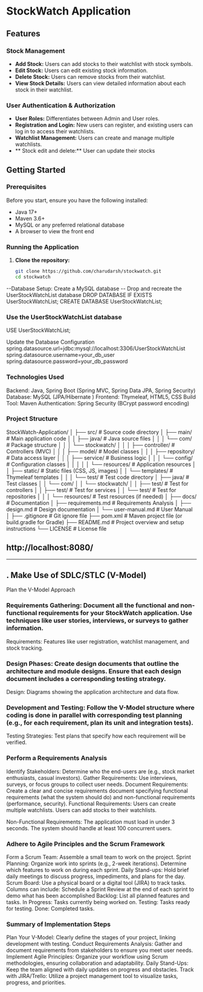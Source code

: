 # StockWatch Application

## Features

### Stock Management
- **Add Stock:** Users can add stocks to their watchlist with stock symbols.
- **Edit Stock:** Users can edit existing stock information.
- **Delete Stock:** Users can remove stocks from their watchlist.
- **View Stock Details:** Users can view detailed information about each stock in their watchlist.
### User Authentication & Authorization
- **User Roles:** Differentiates between Admin and User roles.
- **Registration and Login:** New users can register, and existing users can log in to access their watchlists.
- **Watchlist Management:** Users can create and manage multiple watchlists.
- ** Stock edit and delete:** User can update their stocks

## Getting Started

### Prerequisites
Before you start, ensure you have the following installed:

- Java 17+
- Maven 3.6+
- MySQL or any preferred relational database
- A browser to view the front end

### Running the Application

1. **Clone the repository:**

   ```bash
   git clone https://github.com/charudarsh/stockwatch.git
   cd stockwatch
--Database Setup: Create a MySQL database
-- Drop and recreate the UserStockWatchList database
DROP DATABASE IF EXISTS UserStockWatchList;
CREATE DATABASE UserStockWatchList;

### Use the UserStockWatchList database
USE UserStockWatchList;


Update the Database Configuration
spring.datasource.url=jdbc:mysql://localhost:3306/UserStockWatchList
spring.datasource.username=your_db_user
spring.datasource.password=your_db_password


### Technologies Used
Backend: Java, Spring Boot (Spring MVC, Spring Data JPA, Spring Security)
Database: MySQL (JPA/Hibernate )
Frontend: Thymeleaf, HTML5, CSS
Build Tool: Maven
Authentication: Spring Security (BCrypt password encoding)

### Project Structure
StockWatch-Application/
│
├── src/                         # Source code directory
│   ├── main/                    # Main application code
│   │   ├── java/                # Java source files
│   │   │   └── com/             # Package structure
│   │   │       └── stockwatch/
│   │   │           ├── controller/     # Controllers (MVC)
│   │   │           ├── model/          # Model classes
│   │   │           ├── repository/      # Data access layer
│   │   │           ├── service/         # Business logic
│   │   │           └── config/          # Configuration classes
│   │   │
│   │   └── resources/           # Application resources
│   │       ├── static/          # Static files (CSS, JS, images)
│   │       └── templates/       # Thymeleaf templates
│   │
│   └── test/                   # Test code directory
│       ├── java/               # Test classes
│       │   └── com/
│       │       └── stockwatch/
│       │           ├── test/    # Test for controllers
│       │           ├── test/       # Test for services
│       │           └── test/     # Test for repositories
│       │
│       └── resources/          # Test resources (if needed)
│
├── docs/                       # Documentation
│   ├── requirements.md         # Requirements Analysis
│   ├── design.md               # Design documentation
│   └── user-manual.md          # User Manual
│
├── .gitignore                  # Git ignore file
├── pom.xml                     # Maven project file (or build.gradle for Gradle)
├── README.md                   # Project overview and setup instructions
└── LICENSE                     # License file

## http://localhost:8080/

********************************************
## . Make Use of SDLC/STLC (V-Model)
Plan the V-Model Approach
### Requirements Gathering: Document all the functional and non-functional requirements for your StockWatch application. Use techniques like user stories, interviews, or surveys to gather information.
Requirements: Features like user registration, watchlist management, and stock tracking.

### Design Phases: Create design documents that outline the architecture and module designs. Ensure that each design document includes a corresponding testing strategy.
Design: Diagrams showing the application architecture and data flow.

### Development and Testing: Follow the V-Model structure where coding is done in parallel with corresponding test planning (e.g., for each requirement, plan its unit and integration tests).
Testing Strategies: Test plans that specify how each requirement will be verified.

### Perform a Requirements Analysis
Identify Stakeholders: Determine who the end-users are (e.g., stock market enthusiasts, casual investors).
Gather Requirements: Use interviews, surveys, or focus groups to collect user needs.
Document Requirements: Create a clear and concise requirements document specifying functional requirements (what the system should do) and non-functional requirements (performance, security).
Functional Requirements:
Users can create multiple watchlists.
Users can add stocks to their watchlists.

Non-Functional Requirements:
The application must load in under 3 seconds.
The system should handle at least 100 concurrent users.

### Adhere to Agile Principles and the Scrum Framework
Form a Scrum Team: Assemble a small team to work on the project.
Sprint Planning: Organize work into sprints (e.g., 2-week iterations). Determine which features to work on during each sprint.
Daily Stand-ups: Hold brief daily meetings to discuss progress, impediments, and plans for the day.
Scrum Board: Use a physical board or a digital tool (JIRA) to track tasks. Columns can include:
Schedule a Sprint Review at the end of each sprint to demo what has been accomplished
Backlog:       List all planned features and tasks.
In Progress:   Tasks currently being worked on.
Testing:       Tasks ready for testing.
Done:           Completed tasks.

### Summary of Implementation Steps
Plan Your V-Model:   Clearly define the stages of your project, linking development with testing.
Conduct Requirements Analysis:    Gather and document requirements from stakeholders to ensure you meet user needs.
Implement Agile Principles:    Organize your workflow using Scrum methodologies, ensuring collaboration and adaptability.
Daily Stand-Ups:     Keep the team aligned with daily updates on progress and obstacles.
Track with JIRA/Trello:    Utilize a project management tool to visualize tasks, progress, and priorities.